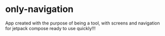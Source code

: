 # only-navigation
App created with the purpose of being a tool, with screens and navigation for jetpack compose ready to use quickly!!!
